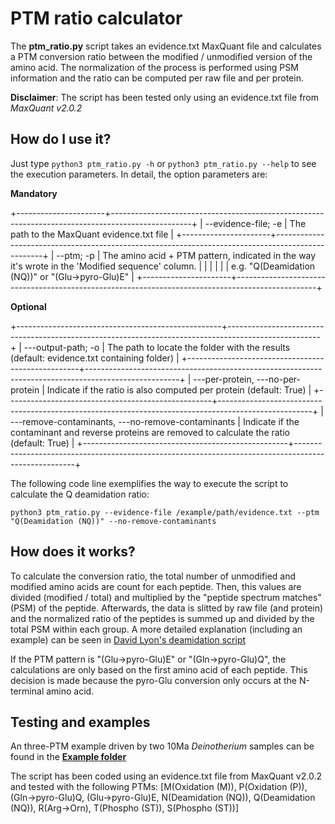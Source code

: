 # PTM ratio calculator

The **ptm_ratio.py** script takes an evidence.txt MaxQuant file and calculates a PTM conversion ratio between the modified / unmodified version of the amino acid. The normalization of the process is performed using PSM information and the ratio can be computed per raw file and per protein.

**Disclaimer**: The script has been tested only using an evidence.txt file from *MaxQuant v2.0.2*

## How do I use it?

Just type `python3 ptm_ratio.py -h` or `python3 ptm_ratio.py --help` to see the execution parameters. In detail, the option parameters are:

**Mandatory**

+----------------------+--------------------------------------------------------------------------------------------------+
| \--evidence-file; -e | The path to the MaxQuant evidence.txt file                                                       |
+----------------------+--------------------------------------------------------------------------------------------------+
| \--ptm; -p           | The amino acid + PTM pattern, indicated in the way it's wrote in the 'Modified sequence' column. |
|                      |                                                                                                  |
|                      | e.g. "Q(Deamidation (NQ))" or "(Glu-\>pyro-Glu)E"                                                |
+----------------------+--------------------------------------------------------------------------------------------------+

**Optional**

+---------------------------------------------------+-----------------------------------------------------------------------------------------------------+
| ---output-path; -o                                | The path to locate the folder with the results (default: evidence.txt containing folder)            |
+---------------------------------------------------+-----------------------------------------------------------------------------------------------------+
| ---per-protein, ---no-per-protein                 | Indicate if the ratio is also computed per protein (default: True)                                  |
+---------------------------------------------------+-----------------------------------------------------------------------------------------------------+
| ---remove-contaminants, ---no-remove-contaminants | Indicate if the contaminant and reverse proteins are removed to calculate the ratio (default: True) |
+---------------------------------------------------+-----------------------------------------------------------------------------------------------------+

The following code line exemplifies the way to execute the script to calculate the Q deamidation ratio:

```{python}
python3 ptm_ratio.py --evidence-file /example/path/evidence.txt --ptm "Q(Deamidation (NQ))" --no-remove-contaminants 
```

## How does it works?

To calculate the conversion ratio, the total number of unmodified and modified amino acids are count for each peptide. Then, this values are divided (modified / total) and multiplied by the "peptide spectrum matches" (PSM) of the peptide. Afterwards, the data is slitted by raw file (and protein) and the normalized ratio of the peptides is summed up and divided by the total PSM within each group. A more detailed explanation (including an example) can be seen in [David Lyon's deamidation script](https://github.com/dblyon/deamidation)

If the PTM pattern is "(Glu-\>pyro-Glu)E" or "(Gln-\>pyro-Glu)Q", the calculations are only based on the first amino acid of each peptide. This decision is made because the pyro-Glu conversion only occurs at the N-terminal amino acid.

## Testing and examples

An three-PTM example driven by two 10Ma *Deinotherium* samples can be found in the [**Example folder**](example)

The script has been coded using an evidence.txt file from MaxQuant v2.0.2 and tested with the following PTMs: [M(Oxidation (M)), P(Oxidation (P)), (Gln-\>pyro-Glu)Q, (Glu-\>pyro-Glu)E, N(Deamidation (NQ)), Q(Deamidation (NQ)), R(Arg-\>Orn), T(Phospho (ST)), S(Phospho (ST))]
